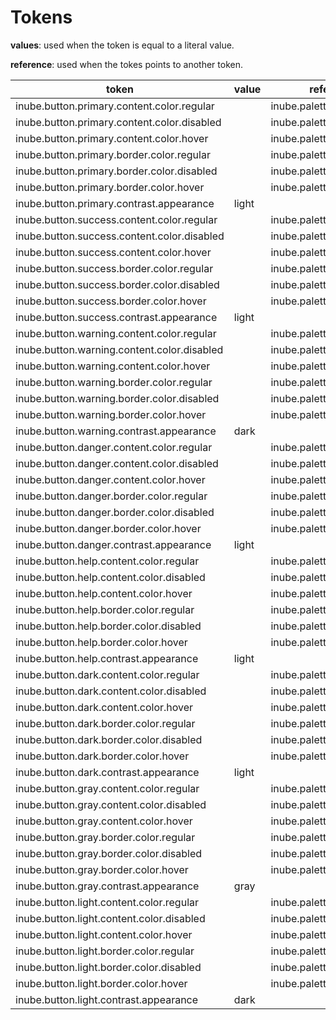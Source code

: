 # Tokens

**values**: used when the token is equal to a literal value.

**reference**: used when the tokes points to another token.

| token                                       | value | reference                  |
| ------------------------------------------- | ----- | -------------------------- |
| inube.button.primary.content.color.regular  |       | inube.palette.blue.b400    |
| inube.button.primary.content.color.disabled |       | inube.palette.neutral.n20  |
| inube.button.primary.content.color.hover    |       | inube.palette.blue.b300    |
| inube.button.primary.border.color.regular   |       | inube.palette.blue.b400    |
| inube.button.primary.border.color.disabled  |       | inube.palette.neutral.n70  |
| inube.button.primary.border.color.hover     |       | inube.palette.blue.b300    |
| inube.button.primary.contrast.appearance    | light |                            |
| inube.button.success.content.color.regular  |       | inube.palette.green.g400   |
| inube.button.success.content.color.disabled |       | inube.palette.neutral.n20  |
| inube.button.success.content.color.hover    |       | inube.palette.green.g300   |
| inube.button.success.border.color.regular   |       | inube.palette.green.g400   |
| inube.button.success.border.color.disabled  |       | inube.palette.neutral.n70  |
| inube.button.success.border.color.hover     |       | inube.palette.green.g300   |
| inube.button.success.contrast.appearance    | light |                            |
| inube.button.warning.content.color.regular  |       | inube.palette.yellow.y400  |
| inube.button.warning.content.color.disabled |       | inube.palette.neutral.n20  |
| inube.button.warning.content.color.hover    |       | inube.palette.yellow.y300  |
| inube.button.warning.border.color.regular   |       | inube.palette.yellow.y400  |
| inube.button.warning.border.color.disabled  |       | inube.palette.neutral.n70  |
| inube.button.warning.border.color.hover     |       | inube.palette.yellow.y300  |
| inube.button.warning.contrast.appearance    | dark  |                            |
| inube.button.danger.content.color.regular   |       | inube.palette.red.r400     |
| inube.button.danger.content.color.disabled  |       | inube.palette.neutral.n20  |
| inube.button.danger.content.color.hover     |       | inube.palette.red.r300     |
| inube.button.danger.border.color.regular    |       | inube.palette.red.r400     |
| inube.button.danger.border.color.disabled   |       | inube.palette.neutral.n70  |
| inube.button.danger.border.color.hover      |       | inube.palette.red.r300     |
| inube.button.danger.contrast.appearance     | light |                            |
| inube.button.help.content.color.regular     |       | inube.palette.purple.p400  |
| inube.button.help.content.color.disabled    |       | inube.palette.neutral.n20  |
| inube.button.help.content.color.hover       |       | inube.palette.purple.p300  |
| inube.button.help.border.color.regular      |       | inube.palette.purple.p400  |
| inube.button.help.border.color.disabled     |       | inube.palette.neutral.n70  |
| inube.button.help.border.color.hover        |       | inube.palette.purple.p300  |
| inube.button.help.contrast.appearance       | light |                            |
| inube.button.dark.content.color.regular     |       | inube.palette.neutral.n900 |
| inube.button.dark.content.color.disabled    |       | inube.palette.neutral.n20  |
| inube.button.dark.content.color.hover       |       | inube.palette.neutral.n500 |
| inube.button.dark.border.color.regular      |       | inube.palette.neutral.n900 |
| inube.button.dark.border.color.disabled     |       | inube.palette.neutral.n70  |
| inube.button.dark.border.color.hover        |       | inube.palette.neutral.n500 |
| inube.button.dark.contrast.appearance       | light |                            |
| inube.button.gray.content.color.regular     |       | inube.palette.neutral.n20  |
| inube.button.gray.content.color.disabled    |       | inube.palette.neutral.n20  |
| inube.button.gray.content.color.hover       |       | inube.palette.neutral.n30  |
| inube.button.gray.border.color.regular      |       | inube.palette.neutral.n200 |
| inube.button.gray.border.color.disabled     |       | inube.palette.neutral.n70  |
| inube.button.gray.border.color.hover        |       | inube.palette.neutral.n90  |
| inube.button.gray.contrast.appearance       | gray  |                            |
| inube.button.light.content.color.regular    |       | inube.palette.neutral.n10  |
| inube.button.light.content.color.disabled   |       | inube.palette.neutral.n20  |
| inube.button.light.content.color.hover      |       | inube.palette.neutral.n0   |
| inube.button.light.border.color.regular     |       | inube.palette.neutral.n10  |
| inube.button.light.border.color.disabled    |       | inube.palette.neutral.n70  |
| inube.button.light.border.color.hover       |       | inube.palette.neutral.n0   |
| inube.button.light.contrast.appearance      | dark  |                            |
